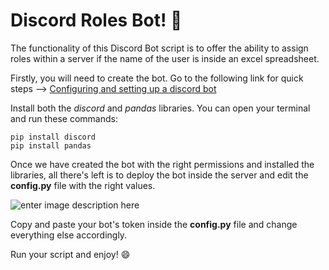 ﻿# Discord Roles Bot! 🤖
The functionality of this Discord Bot script is to offer the ability to assign roles within a server if the name of the user is inside an excel spreadsheet.

Firstly, you will need to create the bot. Go to the following link for quick steps --> [Configuring and setting up a discord bot](https://discord.com/developers/docs/getting-started#configuring-a-bot)

Install both the *discord* and *pandas* libraries. You can open your terminal and run these commands:

    pip install discord
    pip install pandas

Once we have created the bot with the right permissions and installed the libraries, all there's left is to deploy the bot inside the server and edit the **config.py** file with the right values.

![enter image description here](https://i.ibb.co/7ykTsQ8/token.png)

Copy and paste your bot's token inside the **config.py** file and change everything else accordingly.

Run your script and enjoy! 😄

    

